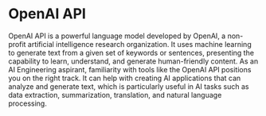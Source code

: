 # OpenAI API

OpenAI API is a powerful language model developed by OpenAI, a non-profit artificial intelligence research organization. It uses machine learning to generate text from a given set of keywords or sentences, presenting the capability to learn, understand, and generate human-friendly content. As an AI Engineering aspirant, familiarity with tools like the OpenAI API positions you on the right track. It can help with creating AI applications that can analyze and generate text, which is particularly useful in AI tasks such as data extraction, summarization, translation, and natural language processing.